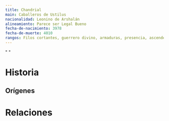 ```yaml
---
title: Chandrial
main: Caballeros de Ustilus
nacionalidad: Leonino de Arshalán
alineamiento: Parece ser Legal Bueno
fecha-de-nacimiento: 3978
fecha-de-muerte: 4010
rangos: Filos cortantes, guerrero divino, armaduras, presencia, ascendencia celestial
---
```


" "

# Historia

## Orígenes



# Relaciones